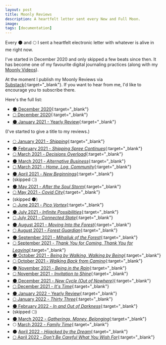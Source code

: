 ```yaml
---
layout: post
title: Moonly Reviews
description: A heartfelt letter sent every New and Full Moon.
image: 
tags: [documentation]
---
```


Every 🌑 and 🌕 I sent a heartfelt electronic letter with whatever is alive in me right now. 

I've started in December 2020 and only skipped a few beats since then. It has become one of my favourite digital journaling practices (along with my [Moonly Videos](one-second-a-day)).

At the moment I publish my Moonly Reviews via [Substack](https://michalkorzonek.substack.com){:target="_blank"}. If you want to hear from me, I'd like to encourage you to subscribe there.

Here's the full list:

- [🌑  December 2020](https://michalkorzonek.substack.com/p/moonly-review-december-2020){:target="_blank"}
- [🌕  December 2020](https://michalkorzonek.substack.com/p/moonly-review-december-2020-b9f){:target="_blank"}
- [🌑 January 2021 - Yearly Review](https://michalkorzonek.substack.com/p/moonly-review-yearly-review){:target="_blank"}

(I've started to give a title to my reviews.)

- [🌕 January 2021 - *Shipping*](https://michalkorzonek.substack.com/p/moonly-review-shipping){:target="_blank"}
- [🌑 February 2021 - *Shipping Spree Continues*](https://michalkorzonek.substack.com/p/moonly-review-shipping-spree-continues){:target="_blank"}
- [🌕 March 2021 - *Decisions Overload*](https://michalkorzonek.substack.com/p/moonly-review-decisions-overload){:target="_blank"}
- [🌑 March 2021 - *Alternative Business*](https://michalkorzonek.substack.com/p/moonly-review-alternative-business){:target="_blank"}
- [🌕 March 2021 - *Home, Log, Community*](https://michalkorzonek.substack.com/p/moonly-review-home-log-community){:target="_blank"}
- [🌑 April 2021 - *New Beginnings*](https://michalkorzonek.substack.com/p/moonly-review-new-beginnings){:target="_blank"}
- (skipped 🌕)
- [🌑  May 2021 - *After the Soul Storm*](https://michalkorzonek.substack.com/p/moonly-review-after-the-soul-storm){:target="_blank"}
- [🌕  May 2021 - *Covid City*](https://michalkorzonek.substack.com/p/supermoonly-review-covid-city){:target="_blank"}
- (skipped 🌑)
- [🌕 June 2021 - *Pico Vortex*](https://michalkorzonek.substack.com/p/moonly-review-pico-vortex){:target="_blank"}
- [🌑  July 2021 - *Infinite Possibilities*](https://michalkorzonek.substack.com/p/moonly-review-infinite-possibilities){:target="_blank"}
- [🌕 July 2021 - *Connected State*](https://michalkorzonek.substack.com/p/moonly-review-connected-state){:target="_blank"}
- [🌑 August 2021 - *Moving Into the Forest*](https://michalkorzonek.substack.com/p/moonly-review-moving-into-the-forest){:target="_blank"}
- [🌕 August 2021 - *Forest Guardian*](https://michalkorzonek.substack.com/p/moonly-review-forest-guardian){:target="_blank"}
- [🌑 September 2021 - *Mihailuk of the Forest*](https://michalkorzonek.substack.com/p/moonly-review-mihailuk-of-the-forest){:target="_blank"}
- [🌕 September 2021 - *Thank You for Coming, Thank You for Leaving*](https://michalkorzonek.substack.com/p/moonly-review-thank-you-for-coming){:target="_blank"}
- [🌑 October 2021 - *Being by Walking, Walking by Being*](https://michalkorzonek.substack.com/p/moonly-review-being-by-walking-walking){:target="_blank"}
- [🌕 October 2021 - *Walking Back from Camino*](https://michalkorzonek.substack.com/p/moonly-review-waking-back-from-camino){:target="_blank"}
- [🌑  November 2021 - *Being in the Rain*](https://michalkorzonek.substack.com/p/moonly-review-being-in-the-rain){:target="_blank"}
- [🌕  November 2021 - *Invitation to Shine*](https://michalkorzonek.substack.com/p/moonly-review-invitation-to-shine){:target="_blank"}
- [🌑  December 2021 - *New Cycle (Out of Nowhere)*](https://michalkorzonek.substack.com/p/moonly-review-new-cycle-out-of-nowhere){:target="_blank"}
- [🌕 December 2021 - *It's Time*](https://michalkorzonek.substack.com/p/moonly-review-its-time){:target="_blank"}
- [🌑 January 2022 - Yearly Review](https://michalkorzonek.com/yearly-review-2021){:target="_blank"}
- [🌕 January 2022 - *Thirty Three*](https://michalkorzonek.substack.com/p/moonly-review-thirty-three){:target="_blank"}
- [🌑 February 2022 - *In and Out of Darkness*](https://michalkorzonek.substack.com/p/moonly-review-in-and-out-of-darkness){:target="_blank"}
- (skipped 🌕)
- [🌑 March 2022 - *Gatherings, Money, Belonging*](https://michalkorzonek.substack.com/p/moonly-review-gatherings-money-belonging){:target="_blank"}
- 🌕 [March 2022 - *Family Time*](https://michalkorzonek.substack.com/p/moonly-review-family-time){:target="_blank"}
- 🌑 [April 2022 - *Hijacked by the Dream*](https://michalkorzonek.substack.com/p/moonly-review-hijacked-by-the-dream){:target="_blank"}
- [🌕  April 2022 - *Don't Be Careful What You Wish For*](https://michalkorzonek.substack.com/p/moonly-review-dont-be-careful-what){:target="_blank"}

